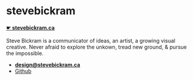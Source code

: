 # stevebickram

#### [☛ stevebickram.ca](http://stevebickram.ca/)

Steve Bickram is a communicator of ideas, an artist, a growing visual creative. 
Never afraid to explore the unkown, tread new ground, & pursue the impossible. 

- **[design@stevebickram.ca](mailto:design@stevebickram.ca)**
- [Github](https://github.com/stevebickram/stevebickram)
